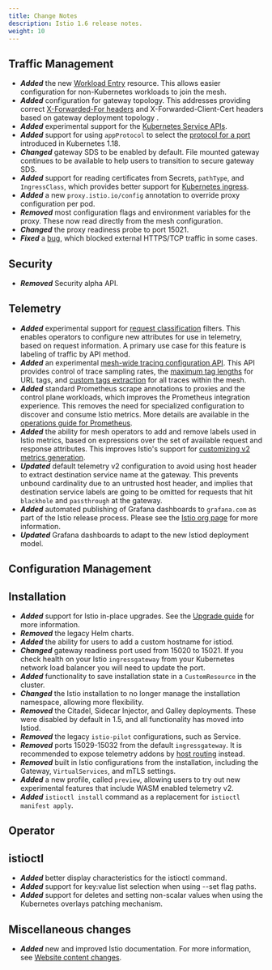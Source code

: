 ```yaml
---
title: Change Notes
description: Istio 1.6 release notes.
weight: 10
---
```


## Traffic Management

- ***Added*** the new [Workload Entry](/docs/reference/config/networking/workload-entry/) resource. This allows easier configuration for non-Kubernetes workloads to join the mesh.
- ***Added*** configuration for gateway topology. This addresses providing correct [X-Forwarded-For headers](https://github.com/istio/istio/issues/7679) and X-Forwarded-Client-Cert headers based on gateway deployment topology .
- ***Added*** experimental support for the [Kubernetes Service APIs](https://github.com/kubernetes-sigs/service-apis/).
- ***Added*** support for using `appProtocol` to select the [protocol for a port](/docs/ops/configuration/traffic-management/protocol-selection/) introduced in Kubernetes 1.18.
- ***Changed*** gateway SDS to be enabled by default. File mounted gateway continues to be available to help users to transition to secure gateway SDS.
- ***Added*** support for reading certificates from Secrets, `pathType`, and `IngressClass`, which provides better support for [Kubernetes ingress](/docs/tasks/traffic-management/ingress/kubernetes-ingress/).
- ***Added*** a new `proxy.istio.io/config` annotation to override proxy configuration per pod.
- ***Removed*** most configuration flags and environment variables for the proxy. These now read directly from the mesh configuration.
- ***Changed*** the proxy readiness probe to port 15021.
- ***Fixed*** a [bug](https://github.com/istio/istio/issues/16458), which blocked external HTTPS/TCP traffic in some cases.

## Security

- ***Removed*** Security alpha API.

## Telemetry

- ***Added*** experimental support for [request classification](/docs/tasks/observability/metrics/classify-metrics/) filters. This enables operators to configure new attributes for use in telemetry, based on request information. A primary use case for this feature is labeling of traffic by API method.
- ***Added*** an experimental [mesh-wide tracing configuration API](/docs/tasks/observability/distributed-tracing/configurability/). This API provides control of trace sampling rates, the [maximum tag lengths](https://github.com/istio/istio/issues/14563) for URL tags, and [custom tags extraction](https://github.com/istio/istio/issues/13018) for all traces within the mesh.
- ***Added*** standard Prometheus scrape annotations to proxies and the control plane workloads, which improves the Prometheus integration experience. This removes the need for specialized configuration to discover and consume Istio metrics. More details are available in the [operations guide for Prometheus](/docs/ops/integrations/prometheus#option-2-metrics-merging/).
- ***Added*** the ability for mesh operators to add and remove labels used in Istio metrics, based on expressions over the set of available request and response attributes. This improves Istio's support for [customizing v2 metrics generation](/docs/tasks/observability/metrics/customize-metrics/).
- ***Updated*** default telemetry v2 configuration to avoid using host header to extract destination service name at the gateway. This prevents unbound cardinality due to an untrusted host header, and implies that destination service labels are going to be omitted for requests that hit `blackhole` and `passthrough` at the gateway.
- ***Added*** automated publishing of Grafana dashboards to `grafana.com` as part of the Istio release process. Please see the [Istio org page](https://grafana.com/orgs/istio) for more information.
- ***Updated*** Grafana dashboards to adapt to the new Istiod deployment model.

## Configuration Management

## Installation

- ***Added*** support for Istio in-place upgrades. See the [Upgrade guide](/docs/setup/upgrade/) for more information.
- ***Removed*** the legacy Helm charts.
- ***Added*** the ability for users to add a custom hostname for istiod.
- ***Changed*** gateway readiness port used from 15020 to 15021. If you check health on your Istio `ingressgateway` from your Kubernetes network load balancer you will need to update the port.
- ***Added*** functionality to save installation state in a `CustomResource` in the cluster.
- ***Changed*** the Istio installation to no longer manage the installation namespace, allowing more flexibility.
- ***Removed*** the Citadel, Sidecar Injector, and Galley deployments. These were disabled by default in 1.5, and all functionality has moved into Istiod.
- ***Removed*** the legacy `istio-pilot` configurations, such as Service.
- ***Removed*** ports 15029-15032 from the default `ingressgateway`. It is recommended to expose telemetry addons by [host routing](/docs/tasks/observability/gateways/) instead.
- ***Removed*** built in Istio configurations from the installation, including the Gateway, `VirtualServices`, and mTLS settings.
- ***Added*** a new profile, called `preview`, allowing users to try out new experimental features that include WASM enabled telemetry v2.
- ***Added*** `istioctl install` command as a replacement for `istioctl manifest apply`.

## Operator

## istioctl

- ***Added*** better display characteristics for the istioctl command.
- ***Added*** support for key:value list selection when using --set flag paths.
- ***Added*** support for deletes and setting non-scalar values when using the Kubernetes overlays patching mechanism.

## Miscellaneous changes

- ***Added*** new and improved Istio documentation. For more information, see [Website content changes](/about/log/).
